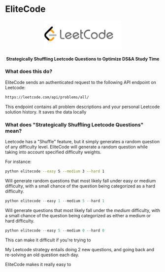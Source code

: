 # EliteCode
<p align="center">
  <img src="static/leetcode.png" width="250"/>
<h4 align="center">Strategically Shuffling Leetcode Questions to Optimize DS&A Study Time</h4>
</p>

### What does this do?

EliteCode sends an authenticated request to the following API endpoint on Leetcode:

```bash
https://leetcode.com/api/problems/all/
```

This endpoint contains all problem descriptions and your personal Leetcode solution history.  It saves the data locally

### What does "Strategically Shuffling Leetcode Questions" mean?

Leetcode has a "Shuffle" feature, but it simply generates a random question of any difficulty level.  EliteCode will generate a random question while taking into account specified difficulty weights.

For instance:

```bash
python elitecode --easy 5 --medium 3 --hard 1
```

Will generate random questions that most likely fall under easy or medium difficulty, with a small chance of the question being categorized as a hard difficulty.

```python
python elitecode --easy 1 --medium 5 --hard 1
```

Will generate questions that most likely fall under the *medium* difficulty, with a small chance of the question being categorized as either a medium or hard difficulty.

```python
python elitecode --easy 5 --medium 0 --hard 0
```

This can make it difficult if you're trying to 

My Leetcode strategy entails doing 2 new questions, and going back and re-solving an old question each day.  

EliteCode makes it really easy to
